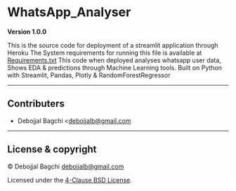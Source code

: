 # WhatsApp_Analyser

**Version 1.0.0**

This is the source code for deployment of a streamlit application through Heroku
The System requirements for running this file is available at [Requirements.txt](requirements.txt)
This code when deployed analyses whatsapp user data, Shows EDA & predictions through Machine Learning tools.
Built on Python with Streamlit, Pandas, Plotly & RandomForestRegressor

---

## Contributers

- Debojjal Bagchi <debojjalb@gmail.com

---

## License & copyright

© Debojjal Bagchi <debojjalb@gmail.com>

Licensed under the [4-Clause BSD License](LICENSE).
